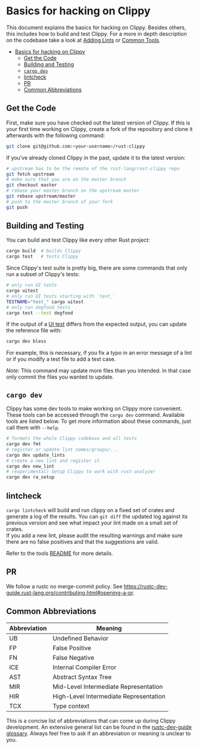 # Basics for hacking on Clippy

This document explains the basics for hacking on Clippy. Besides others, this
includes how to build and test Clippy. For a more in depth description on
the codebase take a look at [Adding Lints] or [Common Tools].

[Adding Lints]: https://github.com/rust-lang/rust-clippy/blob/master/doc/adding_lints.md
[Common Tools]: https://github.com/rust-lang/rust-clippy/blob/master/doc/common_tools_writing_lints.md

- [Basics for hacking on Clippy](#basics-for-hacking-on-clippy)
  - [Get the Code](#get-the-code)
  - [Building and Testing](#building-and-testing)
  - [`cargo dev`](#cargo-dev)
  - [lintcheck](#lintcheck)
  - [PR](#pr)
  - [Common Abbreviations](#common-abbreviations)

## Get the Code

First, make sure you have checked out the latest version of Clippy. If this is
your first time working on Clippy, create a fork of the repository and clone it
afterwards with the following command:

```bash
git clone git@github.com:<your-username>/rust-clippy
```

If you've already cloned Clippy in the past, update it to the latest version:

```bash
# upstream has to be the remote of the rust-lang/rust-clippy repo
git fetch upstream
# make sure that you are on the master branch
git checkout master
# rebase your master branch on the upstream master
git rebase upstream/master
# push to the master branch of your fork
git push
```

## Building and Testing

You can build and test Clippy like every other Rust project:

```bash
cargo build  # builds Clippy
cargo test   # tests Clippy
```

Since Clippy's test suite is pretty big, there are some commands that only run a
subset of Clippy's tests:

```bash
# only run UI tests
cargo uitest
# only run UI tests starting with `test_`
TESTNAME="test_" cargo uitest
# only run dogfood tests
cargo test --test dogfood
```

If the output of a [UI test] differs from the expected output, you can update the
reference file with:

```bash
cargo dev bless
```

For example, this is necessary, if you fix a typo in an error message of a lint
or if you modify a test file to add a test case.

_Note:_ This command may update more files than you intended. In that case only
commit the files you wanted to update.

[UI test]: https://rustc-dev-guide.rust-lang.org/tests/adding.html#guide-to-the-ui-tests

## `cargo dev`

Clippy has some dev tools to make working on Clippy more convenient. These tools
can be accessed through the `cargo dev` command. Available tools are listed
below. To get more information about these commands, just call them with
`--help`.

```bash
# formats the whole Clippy codebase and all tests
cargo dev fmt
# register or update lint names/groups/...
cargo dev update_lints
# create a new lint and register it
cargo dev new_lint
# (experimental) Setup Clippy to work with rust-analyzer
cargo dev ra_setup
```

## lintcheck
`cargo lintcheck` will build and run clippy on a fixed set of crates and generate a log of the results. You can `git diff` the updated log against its previous version and see what impact your lint made on a small set of crates.  
If you add a new lint, please audit the resulting warnings and make sure there are no false positives and that the suggestions are valid.

Refer to the tools [README] for more details.

[README]: https://github.com/rust-lang/rust-clippy/blob/master/lintcheck/README.md
## PR

We follow a rustc no merge-commit policy.
See <https://rustc-dev-guide.rust-lang.org/contributing.html#opening-a-pr>.

## Common Abbreviations

| Abbreviation | Meaning                                |
| ------------ | -------------------------------------- |
| UB           | Undefined Behavior                     |
| FP           | False Positive                         |
| FN           | False Negative                         |
| ICE          | Internal Compiler Error                |
| AST          | Abstract Syntax Tree                   |
| MIR          | Mid-Level Intermediate Representation  |
| HIR          | High-Level Intermediate Representation |
| TCX          | Type context                           |

This is a concise list of abbreviations that can come up during Clippy development. An extensive
general list can be found in the [rustc-dev-guide glossary][glossary]. Always feel free to ask if
an abbreviation or meaning is unclear to you.

[glossary]: https://rustc-dev-guide.rust-lang.org/appendix/glossary.html

